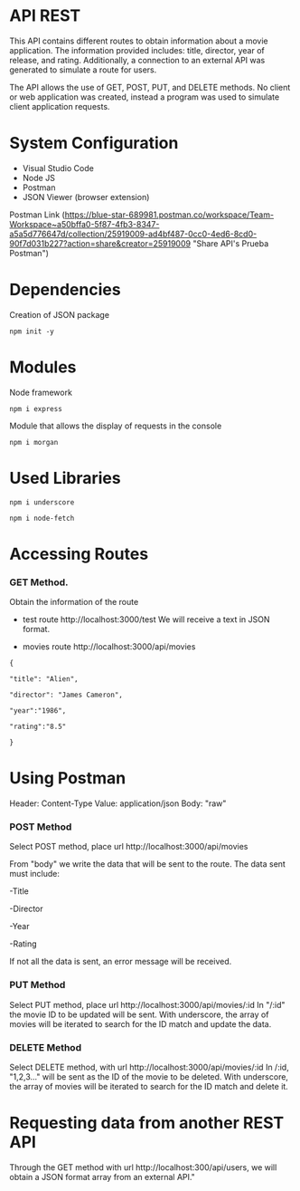 # API REST

This API contains different routes to obtain information about a movie application. The information provided includes: title, director, year of release, and rating. Additionally, a connection to an external API was generated to simulate a route for users.

The API allows the use of GET, POST, PUT, and DELETE methods. No client or web application was created, instead a program was used to simulate client application requests.

# System Configuration
- Visual Studio Code
- Node JS
- Postman
- JSON Viewer (browser extension)

Postman Link
(https://blue-star-689981.postman.co/workspace/Team-Workspace~a50bffa0-5f87-4fb3-8347-a5a5d776647d/collection/25919009-ad4bf487-0cc0-4ed6-8cd0-90f7d031b227?action=share&creator=25919009 "Share API's Prueba Postman")

# Dependencies
Creation of JSON package

`npm init -y`

# Modules

Node framework

`npm i express`

Module that allows the display of requests in the console

`npm i morgan`

# Used Libraries

`npm i underscore`

`npm i node-fetch`

# Accessing Routes

### **GET Method.**
Obtain the information of the route

- test route
http://localhost:3000/test
We will receive a text in JSON format.

- movies route
http://localhost:3000/api/movies

`{`

`"title": "Alien",`

`"director": "James Cameron",`

`"year":"1986",`

`"rating":"8.5"`

`}`

# Using Postman

Header: Content-Type
Value: application/json
Body: "raw"

### **POST Method**
Select POST method, place url http://localhost:3000/api/movies

From "body" we write the data that will be sent to the route. The data sent must include:

-Title

-Director

-Year

-Rating

If not all the data is sent, an error message will be received.


### **PUT Method**
Select PUT method, place url http://localhost:3000/api/movies/:id
In "/:id" the movie ID to be updated will be sent. With underscore, the array of movies will be iterated to search for the ID match and update the data.


### **DELETE Method**
Select DELETE method, with url http://localhost:3000/api/movies/:id
In /:id, "1,2,3..." will be sent as the ID of the movie to be deleted. With underscore, the array of movies will be iterated to search for the ID match and delete it.

# Requesting data from another REST API
Through the GET method with url http://localhost:300/api/users, we will obtain a JSON format array from an external API."
